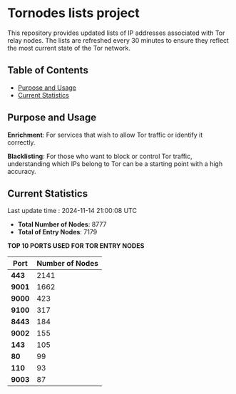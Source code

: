 # Tornodes lists project

This repository provides updated lists of IP addresses associated with Tor relay nodes. The lists are refreshed every 30 minutes to ensure they reflect the most current state of the Tor network.

## Table of Contents

- [Purpose and Usage](#purpose-and-usage)
- [Current Statistics](#current-statistics)


## Purpose and Usage

**Enrichment**: For services that wish to allow Tor traffic or identify it correctly.

**Blacklisting**: For those who want to block or control Tor traffic, understanding which IPs belong to Tor can be a starting point with a high accuracy.

## Current Statistics

Last update time : 2024-11-14 21:00:08 UTC

- **Total Number of Nodes**: 8777
- **Total of Entry Nodes**: 7179

**TOP 10 PORTS USED FOR TOR ENTRY NODES**

| **Port** | **Number of Nodes** |
|------|-----------------|
| **443**   | 2141  |
| **9001**   | 1662  |
| **9000**   | 423  |
| **9100**   | 317  |
| **8443**   | 184  |
| **9002**   | 155  |
| **143**   | 105  |
| **80**   | 99  |
| **110**   | 93  |
| **9003**   | 87  |

